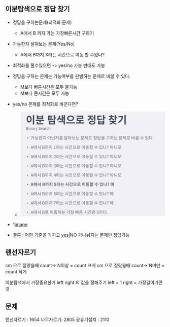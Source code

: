 이분탐색으로 정답 찾기
---------------------------
- 정답을 구하는문제(최적화 문제)
    - A에서 B 까지 가는 가장빠른시간 구하기
- 가능한지 살펴보는 문제(Yes/No)
    - A에서 B까지 X라는 시간으로 이동 할 수있나? 

- 최적화를 풀수있으면 -> yes/no 가능 반대도 가능
- 정답을 구하는 문제는 가능여부를 판별하는 문제로 바꿀 수 있다.
    - M보다 빠른시간은 모두 불가능
    - M보다 큰시간은 모두 가능
- yes/no 문제를 최적화로 바꾼다면?
    - ![image](./img/1.jpg)

- 1[image](./img/2.jpg)
- 결론 : 어떤 기준을 가지고 yes|NO 가나눠지는 문제만 정답가능


랜선자르기
--------------------
cm 으로 잘랐을때 count-> N이상 = count 크게
cm 으로 잘랐을때 count-> N미만 = count 작게

이분탐색에서 가장중요한거 left right 의 값을 정해주기
left = 1 right = 가장길이가큰것




문제
-----------
랜선자르기 : 1654
나무자르기: 2805
공유기설치 : 2110